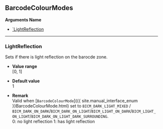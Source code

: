 ## BarcodeColourModes

 
**Arguments Name**
- [`LightReflection](#lightreflection)


---

### LightReflection
Sets if there is light reflection on the barocde zone.   

- **Value range**   
   [0, 1]
   
- **Default value**   
   1   
 
- **Remark**   
   Valid when [`BarcodeColourMode`]({{ site.manual_interface_enum }}BarcodeColourMode.html) set to `BICM_DARK_LIGHT_MIXED` /  `BICM_DARK_ON_DARK`/`BICM_DARK_ON_LIGHT`/`BICM_LIGHT_ON_DARK`/`BICM_LIGHT_ON_LIGHT`/`BICM_DARK_ON_LIGHT_DARK_SURROUNDING`.  
   0: no light reflection
   1: has light reflection
   
&nbsp; 

